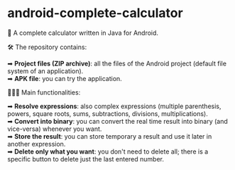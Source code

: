 # android-complete-calculator
📄 A complete calculator written in Java for Android.

🛠️ The repository contains:

➡ <b>Project files (ZIP archive)</b>: all the files of the Android project (default file system of an application).
<br>
➡ <b>APK file</b>: you can try the application.

👨🏻‍💻 Main functionalities:

➡ <b>Resolve expressions</b>: also complex expressions (multiple parenthesis, powers, square roots, sums, subtractions, divisions, multiplications).
<br>
➡ <b>Convert into binary</b>: you can convert the real time result into binary (and vice-versa) whenever you want.
<br>
➡ <b>Store the result</b>: you can store temporary a result and use it later in another expression.
<br>
➡ <b>Delete only what you want</b>: you don't need to delete all; there is a specific button to delete just the last entered number.
